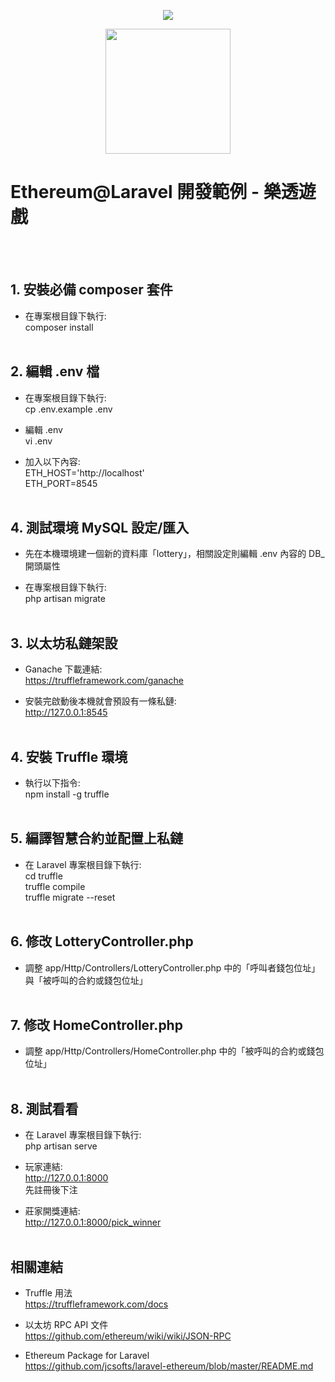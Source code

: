 <p align="center"><img src="https://laravel.com/assets/img/components/logo-laravel.svg"></p>
<p align="center"><img height="200" src="https://img.jinse.com/139170_image3.png"></p>
<p align="center"><h1>Ethereum@Laravel 開發範例 - 樂透遊戲</h1></p><br /><br />

## 1. 安裝必備 composer 套件

- 在專案根目錄下執行:<br />
composer install<br /><br />


## 2. 編輯 .env 檔

- 在專案根目錄下執行:<br />
cp .env.example .env

- 編輯 .env<br />
vi .env

- 加入以下內容:<br />
ETH_HOST='http://localhost'<br />
ETH_PORT=8545<br /><br />

## 4. 測試環境 MySQL 設定/匯入

- 先在本機環境建一個新的資料庫「lottery」，相關設定則編輯 .env 內容的 DB_ 開頭屬性 <br />

- 在專案根目錄下執行:<br />
php artisan migrate<br /><br />


## 3. 以太坊私鏈架設

- Ganache 下載連結:<br />
https://truffleframework.com/ganache

- 安裝完啟動後本機就會預設有一條私鏈:<br />
http://127.0.0.1:8545<br /><br />


## 4. 安裝 Truffle 環境

- 執行以下指令:<br />
npm install -g truffle<br /><br />


## 5. 編譯智慧合約並配置上私鏈

- 在 Laravel 專案根目錄下執行:<br />
cd truffle<br />
truffle compile<br />
truffle migrate --reset<br /><br />

## 6. 修改 LotteryController.php

- 調整 app/Http/Controllers/LotteryController.php 中的「呼叫者錢包位址」與「被呼叫的合約或錢包位址」<br /><br />

## 7. 修改 HomeController.php

- 調整 app/Http/Controllers/HomeController.php 中的「被呼叫的合約或錢包位址」<br /><br />

## 8. 測試看看

- 在 Laravel 專案根目錄下執行:<br />
php artisan serve<br />

- 玩家連結:<br />
http://127.0.0.1:8000<br />
先註冊後下注<br />

- 莊家開獎連結:<br />
http://127.0.0.1:8000/pick_winner<br /><br />

## 相關連結

- Truffle 用法<br />
https://truffleframework.com/docs<br />

- 以太坊 RPC API 文件<br />
https://github.com/ethereum/wiki/wiki/JSON-RPC

- Ethereum Package for Laravel<br />
https://github.com/jcsofts/laravel-ethereum/blob/master/README.md<br />



